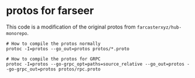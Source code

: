 # protos for farseer 
This code is a modification of the original protos from `farcasterxyz/hub-monorepo`.

```
# How to compile the protos normally
protoc -I=protos --go_out=protos protos/*.proto
```

```
# How to compile the protos for GRPC
protoc -I=protos --go-grpc_opt=paths=source_relative --go_out=protos --go-grpc_out=protos protos/rpc.proto
```